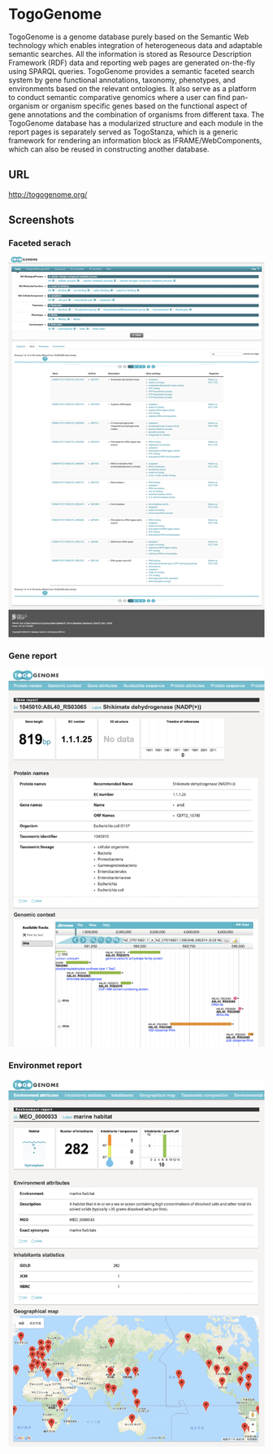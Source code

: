 # TogoGenome

TogoGenome is a genome database purely based on the Semantic Web technology which enables integration of heterogeneous data and adaptable semantic searches. All the information is stored as Resource Description Framework (RDF) data and reporting web pages are generated on-the-fly using SPARQL queries. TogoGenome provides a semantic faceted search system by gene functional annotations, taxonomy, phenotypes, and environments based on the relevant ontologies. It also serve as a platform to conduct semantic comparative genomics where a user can find pan-organism or organism specific genes based on the functional aspect of gene annotations and the combination of organisms from different taxa. The TogoGenome database has a modularized structure and each module in the report pages is separately served as TogoStanza, which is a generic framework for rendering an information block as IFRAME/WebComponents, which can also be reused in constructing another database.

## URL

http://togogenome.org/

## Screenshots

### Faceted serach

![Fig-1](https://raw.githubusercontent.com/dbcls/website/master/services/images/TogoGenome_fig-1.png)

### Gene report

![Fig-2](https://raw.githubusercontent.com/dbcls/website/master/services/images/TogoGenome_fig-2.png)

### Environmet report

![Fig-3](https://raw.githubusercontent.com/dbcls/website/master/services/images/TogoGenome_fig-3.png)


